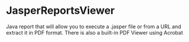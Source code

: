# JasperReportsViewer
Java report that will allow you to execute a .jasper file or from a URL and extract it in PDF format. There is also a built-in PDF Viewer using Acrobat
